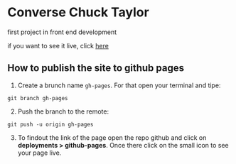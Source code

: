 # Converse Chuck Taylor

first project in front end development

if you want to see it live, click [here](https://elyashar.github.io/converse_chuck_taylor/)

## How to publish the site to github pages

1. Create a brunch name `gh-pages`. For that open your terminal and tipe:

```
git branch gh-pages
```

2. Push the branch to the remote:

```
git push -u origin gh-pages
```

3. To findout the link of the page open the repo github and click on **deployments > github-pages**. Once there click on the small icon to see your page live.
